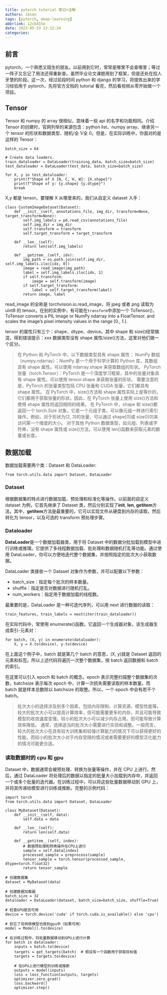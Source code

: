 ```yaml
---
title: pytorch tutorial 笔记+注解
authors: Jason
tags: [pytorch, deep-learning]
abbrlink: 12cb415e
date: 2023-05-23 13:12:24
categories:
---
```


## 前言

pytorch，一个熟悉又陌生的朋友。以前用到它时，常常是哪里不会查哪里；等过一阵子又忘记了用法还得重新查。虽然毕业论文课题用到了框架，但是还处在拾人牙慧的阶段。这一次，经过前段时间 python 和 django 的学习，将提炼出来的学习经验用于 pytorch，先将官方文档的 tutorial 看完，然后看视频从零开始做一个项目。

## Tensor

Tensor 和 numpy 的 array 很相似，意味着一些 api 的名字和功能相同。介绍 Tensor 的创建时，官网列举的来源包含：python list、numpy array、继承另一个 tensor 的形状和数据类型、随机/全 1/全 0。但是，在实际训练中，你面对的是这样的 Tensor：

```
batch_size = 64

# Create data loaders.
train_dataloader = DataLoader(training_data, batch_size=batch_size)
test_dataloader = DataLoader(test_data, batch_size=batch_size)

for X, y in test_dataloader:
    print(f"Shape of X [N, C, H, W]: {X.shape}")
    print(f"Shape of y: {y.shape} {y.dtype}")
    break
```

X,y 都是 tensor。要理解 X 从哪里来的，我们从自定义 dataset 入手：

```
class CustomImageDataset(Dataset):
    def __init__(self, annotations_file, img_dir, transform=None, target_transform=None):
        self.img_labels = pd.read_csv(annotations_file)
        self.img_dir = img_dir
        self.transform = transform
        self.target_transform = target_transform

    def __len__(self):
        return len(self.img_labels)

    def __getitem__(self, idx):
        img_path = os.path.join(self.img_dir, self.img_labels.iloc[idx, 0])
        image = read_image(img_path)
        label = self.img_labels.iloc[idx, 1]
        if self.transform:
            image = self.transform(image)
        if self.target_transform:
            label = self.target_transform(label)
        return image, label
```

read_image 的全称是 torchvision.io.read_image，将 jpeg 或者 png 读取为 uint8 的 tensor。在别的实例中，有可能在`transform`中添加一个 ToTensor()，ToTensor converts a PIL image or NumPy ndarray into a FloatTensor. and scales the image’s pixel intensity values in the range [0., 1.].

tensor 的属性只有三个：shape、dtype、device。其中 shape 和 size()经常搞混，得到错误提示：xxx 数据类型没有 shape 属性/size()方法，这里对他们做一个区分。

> 在 Python 和 PyTorch 中，以下数据类型具有 shape 属性：
> NumPy 数组（numpy.ndarray）：NumPy 是一个用于科学计算的 Python 库，其数组具有 shape 属性。可以使用 ndarray.shape 来获取数组的形状。
> PyTorch 张量（torch.Tensor）：PyTorch 是一个深度学习框架，其中的张量对象具有 shape 属性。可以使用 tensor.shape 来获取张量的形状。
> 需要注意的是，PyTorch 的张量类型包括 CPU 张量和 CUDA 张量，它们都具有 shape 属性。
> 在 PyTorch 中，size()方法和 shape 属性实际上是等价的，它们都用于获取张量的形状。因此，在 PyTorch 张量上使用 size()方法和使用 shape 属性将返回相同的结果。
> 在 PyTorch 中，shape 和 size()都返回一个 torch.Size 对象，它是一个元组子类，可以像元组一样进行索引操作。例如，对于形状为(2, 3)的张量，可以通过 shape[0]或 size()[0]来访问第一个维度的大小。
> 对于其他 Python 数据类型，如元组、列表或字符串，没有 shape 属性或 size()方法，可以使用 len()函数来获取元素的数量或长度。

## 数据加载

数据加载需要两个类：Dataset 和 DataLoader:

```
from torch.utils.data import Dataset, DataLoader
```

### Dataset

根据数据集的特点进行数据加载、预处理和标准化等操作。以前面的自定义 dataset 为例，它首先继承了 Dataset 类，然后分别实现了**init**, **len**, **getitem**方法。其中，**getitem**方法是最重要的，它可以实现文件从硬盘到内存的读取，然后转化为 tensor，以及可选的 transform 预处理步骤。

### Dataloader

**DataLoader**是一个数据加载器类，用于将 Dataset 中的数据分批加载到模型中进行训练或推理。它提供了多线程数据加载、批处理和数据随机打乱等功能。通过使用 DataLoader，你可以方便地迭代整个数据集，并按照指定的批次大小获取数据。

DataLoader 类接收一个 Dataset 对象作为参数，并可以配置以下参数：

- batch_size：指定每个批次的样本数量。
- shuffle：指定是否对数据进行随机打乱。
- num_workers：指定用于数据加载的线程数。

最重要的是，DataLoader 是一种可迭代序列，可以用 next 进行数据的读取：

```
train_features, train_labels = next(iter(train_dataloader))
```

在实际代码中，常使用 enumerate()函数。它返回一个生成器对象，该生成器生成索引-元素对：

```
for batch, (X, y) in enumerate(dataloader):
    X, y = X.to(device), y.to(device)
```

在上面这个例子中，batch 就是第几个 batch 的意思，(X, y)就是 Dataset 返回的元素和标签。所以上述代码将遍历一次整个数据集，按 batch 返回数据和 batch 的索引。

在这里可以引入 epoch 和 batch 的概念。epoch 表示完整扫描整个数据集的次数，batchsize 表示每次 epoch 中，计算一次损失需要读取的样本数量。而 batch 就是样本总数除以 batchsize 的取整。所以，一个 epoch 中会有若干个 batch。

> 批次大小的选择涉及到多个因素，包括内存限制、计算资源、模型性能等。较大的批次大小可以提高计算效率，但可能需要更多的内存，并且可能导致模型的收敛速度变慢。较小的批次大小可以减少内存占用，但可能导致计算效率降低。
> 通常，选择适当的批次大小需要进行实验和调整。一般而言，较大的批次大小在具有较大训练集和较强计算能力的情况下可以获得更好的性能，而较小的批次大小对于内存受限的情况或者需要更好的模型泛化能力的情况可能更合适。

### 读取数据时的 cpu 和 gpu

Dataset 中，数据通常会被预处理、转换为张量等操作，并在 CPU 上进行。然后，通过 DataLoader 将处理后的数据以指定的批量大小加载到内存中，并返回一个或多个批量的迭代器。在训练过程中，可以将这些批量数据移动到 GPU 上，并将其传递给模型进行训练或推断。完整的示例代码：

```
import torch
from torch.utils.data import Dataset, DataLoader

class MyDataset(Dataset):
    def __init__(self, data):
        self.data = data

    def __len__(self):
        return len(self.data)

    def __getitem__(self, index):
        # 数据预处理和转换操作在CPU上进行
        sample = self.data[index]
        processed_sample = preprocess(sample)
        tensor_sample = torch.tensor(processed_sample, dtype=torch.float32)
        return tensor_sample

# 创建数据集
dataset = MyDataset(data)

# 创建数据加载器
batch_size = 32
dataloader = DataLoader(dataset, batch_size=batch_size, shuffle=True)

# 检查GPU是否可用
device = torch.device('cuda' if torch.cuda.is_available() else 'cpu')

# 别忘了将网络模型也放到gpu中（如果可用）
model = Model().to(device)

# 在训练过程中，将批量数据移动到GPU上进行计算
for batch in dataloader:
    inputs = batch.to(device)
    targets = get_targets(batch)  # 假设有一个函数用于获取目标值
    targets = targets.to(device)

    # 在GPU上进行模型的训练或推断
    outputs = model(inputs)
    loss = loss_function(outputs, targets)
    optimizer.zero_grad()
    loss.backward()
    optimizer.step()

```
